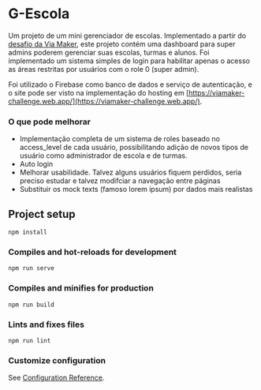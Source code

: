# G-Escola

Um projeto de um mini gerenciador de escolas. Implementado a partir do [desafio da Via Maker](https://github.com/vitorric/viamaker-desafio-vuejs), este projeto contém uma dashboard para super admins poderem gerenciar suas escolas, turmas e alunos. Foi implementado um sistema simples de login para habilitar apenas o acesso as áreas restritas por usuários com o role 0 (super admin). 

Foi utilizado o Firebase como banco de dados e serviço de autenticação, e o site pode ser visto na implementação do hosting em [https://viamaker-challenge.web.app/](https://viamaker-challenge.web.app/).

### O que pode melhorar 

- Implementação completa de um sistema de roles baseado no access_level de cada usuário, possibilitando adição de novos tipos de usuário como administrador de escola e de turmas.
- Auto login
- Melhorar usabilidade. Talvez alguns usuários fiquem perdidos, seria preciso estudar e talvez modifciar a navegação entre páginas
- Substituir os mock texts (famoso lorem ipsum) por dados mais realistas

## Project setup
```
npm install
```

### Compiles and hot-reloads for development
```
npm run serve
```

### Compiles and minifies for production
```
npm run build
```

### Lints and fixes files
```
npm run lint
```

### Customize configuration
See [Configuration Reference](https://cli.vuejs.org/config/).
